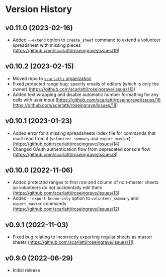 # Version History

## v0.11.0 (2023-02-16)

- Added `--extend` option to `create_sheet` command to extend a volunteer
  spreadsheet with missing pieces
  (https://github.com/scarlatti/roseingrave/issues/19)

## v0.10.2 (2023-02-15)

- Moved repo to [`scarlatti` organization](https://github.com/scarlatti)
- Fixed protected range bug: specify emails of editors (which is only the owner)
  (https://github.com/scarlatti/roseingrave/issues/13)
- Added text wrapping and disable automatic number formatting for any cells with
  user input (https://github.com/scarlatti/roseingrave/issues/16
  https://github.com/scarlatti/roseingrave/issues/18)

## v0.10.1 (2023-01-23)

- Added error for a missing spreadsheets index file for commands that must read
  from it (`volunteer_summary` and `export_master`)
  (https://github.com/scarlatti/roseingrave/issues/14)
- Changed OAuth authentication flow from deprecated console flow
  (https://github.com/scarlatti/roseingrave/issues/8)

## v0.10.0 (2022-11-06)

- Added protected ranges to first row and column of non-master sheets so
  volunteers do not accidentally edit them
  (https://github.com/scarlatti/roseingrave/issues/13)
- Added `--export-known-only` option to `volunteer_summary` and `export_master`
  commands (https://github.com/scarlatti/roseingrave/issues/12)

## v0.9.1 (2022-11-03)

- Fixed bug relating to incorrectly exporting regular sheets as master sheets
  (https://github.com/scarlatti/roseingrave/issues/11)

## v0.9.0 (2022-06-29)

- Initial release
